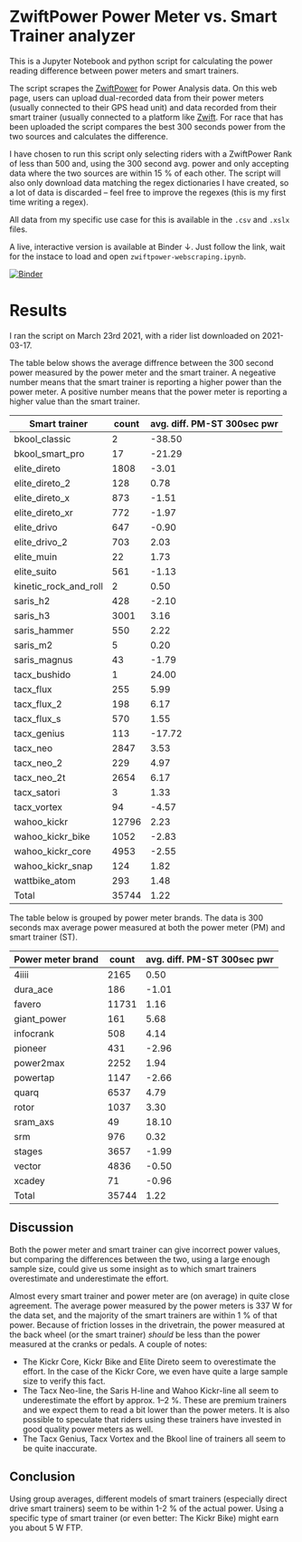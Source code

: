 # ZwiftPower Power Meter vs. Smart Trainer analyzer

This is a Jupyter Notebook and python script for calculating the power reading difference between power meters and smart trainers. 

The script scrapes the [ZwiftPower](https://zwiftpower.com) for Power Analysis data. On this web page, users can upload dual-recorded data from their power meters (usually connected to their GPS head unit) and data recorded from their smart trainer (usually connected to a platform like [Zwift](https://zwift.com). For race that has been uploaded the script compares the best 300 seconds power from the two sources and calculates the difference.

I have chosen to run this script only selecting riders with a ZwiftPower Rank of less than 500 and, using the 300 second avg. power and only accepting data where the two sources are within 15 % of each other. The script will also only download data matching the regex dictionaries I have created, so a lot of data is discarded – feel free to improve the regexes (this is my first time writing a regex).

All data from my specific use case for this is available in the `.csv` and `.xslx` files. 

A live, interactive version is available at Binder ↓. Just follow the link, wait for the instace to load and open `zwiftpower-webscraping.ipynb`.  

[![Binder](https://mybinder.org/badge_logo.svg)](https://mybinder.org/v2/gh/stalegjelsten/zwiftpower-power-data-analyzer/main)


# Results

I ran the script on March 23rd 2021, with a rider list downloaded on 2021-03-17. 

The table below shows the average diffrence between the 300 second power measured by the power meter and the smart trainer. A negeative number means that the smart trainer is reporting a higher power than the power meter. A positive number means that the power meter is reporting a higher value than the smart trainer. 

|     Smart trainer     | count | avg. diff. PM-ST 300sec pwr |
|-----------------------|-------|-----------------------------|
| bkool_classic         |     2 |                      -38.50 |
| bkool_smart_pro       |    17 |                      -21.29 |
| elite_direto          |  1808 |                       -3.01 |
| elite_direto_2        |   128 |                        0.78 |
| elite_direto_x        |   873 |                       -1.51 |
| elite_direto_xr       |   772 |                       -1.97 |
| elite_drivo           |   647 |                       -0.90 |
| elite_drivo_2         |   703 |                        2.03 |
| elite_muin            |    22 |                        1.73 |
| elite_suito           |   561 |                       -1.13 |
| kinetic_rock_and_roll |     2 |                        0.50 |
| saris_h2              |   428 |                       -2.10 |
| saris_h3              |  3001 |                        3.16 |
| saris_hammer          |   550 |                        2.22 |
| saris_m2              |     5 |                        0.20 |
| saris_magnus          |    43 |                       -1.79 |
| tacx_bushido          |     1 |                       24.00 |
| tacx_flux             |   255 |                        5.99 |
| tacx_flux_2           |   198 |                        6.17 |
| tacx_flux_s           |   570 |                        1.55 |
| tacx_genius           |   113 |                      -17.72 |
| tacx_neo              |  2847 |                        3.53 |
| tacx_neo_2            |   229 |                        4.97 |
| tacx_neo_2t           |  2654 |                        6.17 |
| tacx_satori           |     3 |                        1.33 |
| tacx_vortex           |    94 |                       -4.57 |
| wahoo_kickr           | 12796 |                        2.23 |
| wahoo_kickr_bike      |  1052 |                       -2.83 |
| wahoo_kickr_core      |  4953 |                       -2.55 |
| wahoo_kickr_snap      |   124 |                        1.82 |
| wattbike_atom         |   293 |                        1.48 |
| Total	                | 35744 |                        1.22 |

The table below is grouped by power meter brands. The data is 300 seconds max average power measured at both the power meter (PM) and smart trainer (ST). 


| Power meter brand | count | avg. diff. PM-ST 300sec pwr |
|-------------------|-------|-----------------------------|
| 4iiii             |  2165 |                        0.50 |
| dura_ace          |   186 |                       -1.01 |
| favero            | 11731 |                        1.16 |
| giant_power       |   161 |                        5.68 |
| infocrank         |   508 |                        4.14 |
| pioneer           |   431 |                       -2.96 |
| power2max         |  2252 |                        1.94 |
| powertap          |  1147 |                       -2.66 |
| quarq             |  6537 |                        4.79 |
| rotor             |  1037 |                        3.30 |
| sram_axs          |    49 |                       18.10 |
| srm               |   976 |                        0.32 |
| stages            |  3657 |                       -1.99 |
| vector            |  4836 |                       -0.50 |
| xcadey            |    71 |                       -0.96 |
| Total             | 35744 |                        1.22 |


## Discussion


Both the power meter and smart trainer can give incorrect power values, but comparing the differences between the two, using a large enough sample size, could give us some insight as to which smart trainers overestimate and underestimate the effort.

Almost every smart trainer and power meter are (on average) in quite close agreement. The average power measured by the power meters is 337 W for the data set, and the majority of the smart trainers are within 1 % of that power. 
Because of friction losses in the drivetrain, the power measured at the back wheel (or the smart trainer) *should* be less than the power measured at the cranks or pedals. A couple of notes:

- The Kickr Core, Kickr Bike and Elite Direto seem to overestimate the effort. In the case of the Kickr Core, we even have quite a large sample size to verify this fact.
- The Tacx Neo-line, the Saris H-line and Wahoo Kickr-line all seem to underestimate the effort by approx. 1–2 %. These are premium trainers and we expect them to read a bit lower than the power meters. It is also possible to speculate that riders using these trainers have invested in good quality power meters as well.
- The Tacx Genius, Tacx Vortex and the Bkool line of trainers all seem to be quite inaccurate. 

## Conclusion

Using group averages, different models of smart trainers (especially direct drive smart trainers) seem to be within 1-2 % of the actual power. Using a specific type of smart trainer (or even better: The Kickr Bike) might earn you about 5 W FTP.

